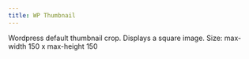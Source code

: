 ```yaml
---
title: WP Thumbnail
---
```


Wordpress default thumbnail crop. Displays a square image.
Size: max-width 150 x max-height 150